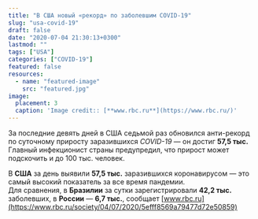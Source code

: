 ```yaml
---
title: "В США новый «рекорд» по заболевшим COVID-19"
slug: "usa-covid-19"
draft: false
date: "2020-07-04 21:30:13+0300"  
lastmod: ""
tags: ["USA"]
categories: ["COVID-19"]
featured: false
resources:
  - name: "featured-image"
    src: "featured.jpg"
image:
  placement: 3
  caption: 'Image credit:: [**www.rbc.ru**](https://www.rbc.ru/)'
---
```


За последние девять дней в США седьмой раз обновился анти-рекорд по суточному приросту заразившихся *COVID-19* — он достиг **57,5 тыс.** Главный инфекционист страны предупредил, что прирост может подскочить и до 100 тыс. человек.
<!--more-->
В **США** за день выявили **57,5 тыс.** заразившихся коронавирусом&nbsp;&mdash; это самый высокий показатель за все время пандемии.  
Для сравнения, в **Бразилии** за сутки зарегистрировали **42,2 тыс.** заболевших, в **России**&nbsp;&mdash; **6,7 тыс.**, сообщает [www.rbc.ru](https://www.rbc.ru/society/04/07/2020/5efff8569a79477d72e50859)
